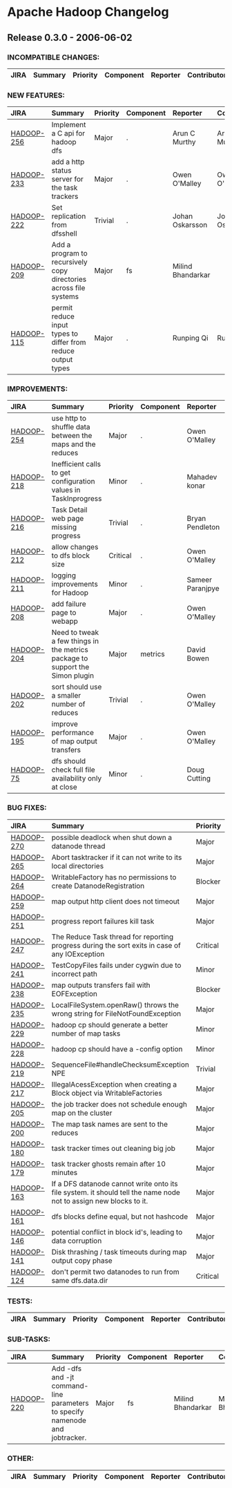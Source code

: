 # Apache Hadoop Changelog

## Release 0.3.0 - 2006-06-02

### INCOMPATIBLE CHANGES:

| JIRA | Summary | Priority | Component | Reporter | Contributor |
|:---- |:---- | :--- |:---- |:---- |:---- |


### NEW FEATURES:

| JIRA | Summary | Priority | Component | Reporter | Contributor |
|:---- |:---- | :--- |:---- |:---- |:---- |
| [HADOOP-256](https://issues.apache.org/jira/browse/HADOOP-256) | Implement a C api for hadoop dfs |  Major | . | Arun C Murthy | Arun C Murthy |
| [HADOOP-233](https://issues.apache.org/jira/browse/HADOOP-233) | add a http status server for the task trackers |  Major | . | Owen O'Malley | Owen O'Malley |
| [HADOOP-222](https://issues.apache.org/jira/browse/HADOOP-222) | Set replication from dfsshell |  Trivial | . | Johan Oskarsson | Johan Oskarsson |
| [HADOOP-209](https://issues.apache.org/jira/browse/HADOOP-209) | Add a program to recursively copy directories across file systems |  Major | fs | Milind Bhandarkar |  |
| [HADOOP-115](https://issues.apache.org/jira/browse/HADOOP-115) | permit reduce input types to differ from reduce output types |  Major | . | Runping Qi | Runping Qi |


### IMPROVEMENTS:

| JIRA | Summary | Priority | Component | Reporter | Contributor |
|:---- |:---- | :--- |:---- |:---- |:---- |
| [HADOOP-254](https://issues.apache.org/jira/browse/HADOOP-254) | use http to shuffle data between the maps and the reduces |  Major | . | Owen O'Malley | Owen O'Malley |
| [HADOOP-218](https://issues.apache.org/jira/browse/HADOOP-218) | Inefficient calls to get configuration values in TaskInprogress |  Minor | . | Mahadev konar | Mahadev konar |
| [HADOOP-216](https://issues.apache.org/jira/browse/HADOOP-216) | Task Detail web page missing progress |  Trivial | . | Bryan Pendleton | Doug Cutting |
| [HADOOP-212](https://issues.apache.org/jira/browse/HADOOP-212) | allow changes to dfs block size |  Critical | . | Owen O'Malley | Owen O'Malley |
| [HADOOP-211](https://issues.apache.org/jira/browse/HADOOP-211) | logging improvements for Hadoop |  Minor | . | Sameer Paranjpye | Sameer Paranjpye |
| [HADOOP-208](https://issues.apache.org/jira/browse/HADOOP-208) | add failure page to webapp |  Major | . | Owen O'Malley | Owen O'Malley |
| [HADOOP-204](https://issues.apache.org/jira/browse/HADOOP-204) | Need to tweak a few things in the metrics package to support the Simon plugin |  Major | metrics | David Bowen | David Bowen |
| [HADOOP-202](https://issues.apache.org/jira/browse/HADOOP-202) | sort should use a smaller number of reduces |  Trivial | . | Owen O'Malley | Owen O'Malley |
| [HADOOP-195](https://issues.apache.org/jira/browse/HADOOP-195) | improve performance of map output transfers |  Major | . | Owen O'Malley | Owen O'Malley |
| [HADOOP-75](https://issues.apache.org/jira/browse/HADOOP-75) | dfs should check full file availability only at close |  Minor | . | Doug Cutting | Milind Bhandarkar |


### BUG FIXES:

| JIRA | Summary | Priority | Component | Reporter | Contributor |
|:---- |:---- | :--- |:---- |:---- |:---- |
| [HADOOP-270](https://issues.apache.org/jira/browse/HADOOP-270) | possible deadlock when shut down a datanode thread |  Major | . | Hairong Kuang | Hairong Kuang |
| [HADOOP-265](https://issues.apache.org/jira/browse/HADOOP-265) | Abort tasktracker if it can not write to its local directories |  Major | . | Hairong Kuang | Hairong Kuang |
| [HADOOP-264](https://issues.apache.org/jira/browse/HADOOP-264) | WritableFactory has no permissions to create DatanodeRegistration |  Blocker | . | Owen O'Malley | Owen O'Malley |
| [HADOOP-259](https://issues.apache.org/jira/browse/HADOOP-259) | map output http client does not timeout |  Major | . | Owen O'Malley | Owen O'Malley |
| [HADOOP-251](https://issues.apache.org/jira/browse/HADOOP-251) | progress report failures kill task |  Major | . | Owen O'Malley | Owen O'Malley |
| [HADOOP-247](https://issues.apache.org/jira/browse/HADOOP-247) | The Reduce Task thread for reporting progress during the sort exits in case of any IOException |  Critical | . | Mahadev konar | Mahadev konar |
| [HADOOP-241](https://issues.apache.org/jira/browse/HADOOP-241) | TestCopyFiles fails under cygwin due to incorrect path |  Minor | fs | Konstantin Shvachko | Milind Bhandarkar |
| [HADOOP-238](https://issues.apache.org/jira/browse/HADOOP-238) | map outputs transfers fail with EOFException |  Blocker | . | Owen O'Malley | Owen O'Malley |
| [HADOOP-235](https://issues.apache.org/jira/browse/HADOOP-235) | LocalFileSystem.openRaw() throws the wrong string for FileNotFoundException |  Major | . | Benjamin Reed |  |
| [HADOOP-229](https://issues.apache.org/jira/browse/HADOOP-229) | hadoop cp should generate a better number of map tasks |  Minor | fs | Yoram Arnon | Milind Bhandarkar |
| [HADOOP-228](https://issues.apache.org/jira/browse/HADOOP-228) | hadoop cp should have a -config option |  Minor | fs | Yoram Arnon | Milind Bhandarkar |
| [HADOOP-219](https://issues.apache.org/jira/browse/HADOOP-219) | SequenceFile#handleChecksumException NPE |  Trivial | io | stack | Doug Cutting |
| [HADOOP-217](https://issues.apache.org/jira/browse/HADOOP-217) | IllegalAcessException when creating a Block object via WritableFactories |  Major | . | Hairong Kuang | Hairong Kuang |
| [HADOOP-205](https://issues.apache.org/jira/browse/HADOOP-205) | the job tracker does not schedule enough map on the cluster |  Major | . | Owen O'Malley | Mahadev konar |
| [HADOOP-200](https://issues.apache.org/jira/browse/HADOOP-200) | The map task names are sent to the reduces |  Major | . | Owen O'Malley | Owen O'Malley |
| [HADOOP-180](https://issues.apache.org/jira/browse/HADOOP-180) | task tracker times out cleaning big job |  Major | . | Owen O'Malley | Owen O'Malley |
| [HADOOP-179](https://issues.apache.org/jira/browse/HADOOP-179) | task tracker ghosts remain after 10 minutes |  Major | . | Owen O'Malley | Owen O'Malley |
| [HADOOP-163](https://issues.apache.org/jira/browse/HADOOP-163) | If a DFS datanode cannot write onto its file system. it should tell the name node not to assign new blocks to it. |  Major | . | Runping Qi | Hairong Kuang |
| [HADOOP-161](https://issues.apache.org/jira/browse/HADOOP-161) | dfs blocks define equal, but not hashcode |  Major | . | Owen O'Malley | Milind Bhandarkar |
| [HADOOP-146](https://issues.apache.org/jira/browse/HADOOP-146) | potential conflict in block id's, leading to data corruption |  Major | . | Yoram Arnon | Konstantin Shvachko |
| [HADOOP-141](https://issues.apache.org/jira/browse/HADOOP-141) | Disk thrashing / task timeouts during map output copy phase |  Major | . | p sutter | Owen O'Malley |
| [HADOOP-124](https://issues.apache.org/jira/browse/HADOOP-124) | don't permit two datanodes to run from same dfs.data.dir |  Critical | . | Bryan Pendleton | Konstantin Shvachko |


### TESTS:

| JIRA | Summary | Priority | Component | Reporter | Contributor |
|:---- |:---- | :--- |:---- |:---- |:---- |


### SUB-TASKS:

| JIRA | Summary | Priority | Component | Reporter | Contributor |
|:---- |:---- | :--- |:---- |:---- |:---- |
| [HADOOP-220](https://issues.apache.org/jira/browse/HADOOP-220) | Add -dfs and -jt command-line parameters to specify namenode and jobtracker. |  Major | fs | Milind Bhandarkar | Milind Bhandarkar |


### OTHER:

| JIRA | Summary | Priority | Component | Reporter | Contributor |
|:---- |:---- | :--- |:---- |:---- |:---- |


